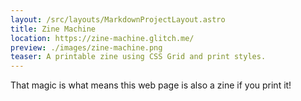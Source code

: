 ```yaml
---
layout: /src/layouts/MarkdownProjectLayout.astro
title: Zine Machine
location: https://zine-machine.glitch.me/
preview: ./images/zine-machine.png
teaser: A printable zine using CSS Grid and print styles.
---
```

That magic is what means this web page is also a zine if you print it!